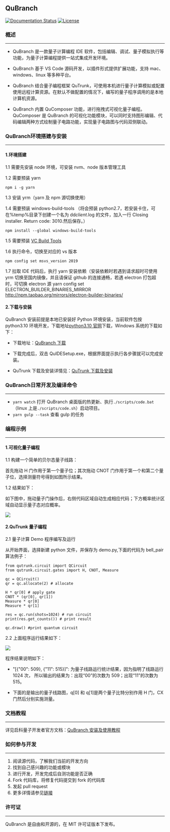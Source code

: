 QuBranch
---

[![Documentation Status](https://img.shields.io/badge/docs-latest-brightgreen.svg)](http://developer.queco.cn/learn/doc/detail?id=12&childrenid=14)
[![License](https://img.shields.io/badge/license-MIT-blue.svg)](LICENSE)

### **概述**
---


- QuBranch 是一款量子计算编程 IDE 软件，包括编辑、调试、量子模拟执行等功能，为量子计算编程提供一站式集成开发环境。
- QuBranch 基于 VS Code 源码开发，以插件形式提供扩展功能，支持 mac、windows、linux 等多种平台。
- QuBranch 结合量子编程框架 QuTrunk，可使用本机进行量子计算模拟或配置使用远程计算资源。在默认不做配置的情况下，编写的量子程序调用的是本地计算机资源。

- QuBranch 内置 QuComposer 功能，进行拖拽式可视化量子编程。QuComposer 是 QuBranch 的可视化功能模块，可以同时支持图形编辑、代码编辑两种方式绘制量子电路功能，实现量子电路图与代码双侧联动。

### **QuBranch环境搭建与安装**
---

#### 1.环境搭建

1.1 需要先安装 node 环境，可安装 nvm、node 版本管理工具

1.2 需要预装 yarn

```
npm i -g yarn
```

1.3 安装 yrm（yarn 及 npm 源切换使用）

1.4 需要预装 windows-build-tools （将会预装 python2.7，若安装卡住，可在%temp%目录下创建一个名为 dd*client*.log 的文件，加入一行 Closing installer. Return code: 3010.然后保存。）

```
npm install --global windows-build-tools
```

1.5 需要预装 [VC Build Tools](https://docs.microsoft.com/zh-cn/visualstudio/releases/2019/history)

1.6 执行命令，切换至对应的 vs 版本

```
npm config set msvs_version 2019
```

1.7 拉取 IDE 代码后，执行 yarn 安装依赖（安装依赖时若遇到请求超时可使用 yrm 切换至国内镜像，并且请保证 github 的连接通畅，若遇 electron 打包超时，可切换 electron 源 yarn config set ELECTRON_BUILDER_BINARIES_MIRROR http://npm.taobao.org/mirrors/electron-builder-binaries/

#### 2.下载与安装

QuBranch 安装前提是本地已安装好 Python 环境安装，当前软件包按 python3.10 环境开发，下载地址[python3.10 官网](https://www.python.org/)下载，Windows 系统的下载如下：

- 下载地址：[QuBranch 下载](http://developer.queco.cn/download/list)

- 下载完成后，双击 QuIDESetup.exe，根据界面提示执行各步骤就可以完成安装。

- QuTrunk 下载及安装详情见：[QuTrunk 下载及安装](http://developer.queco.cn/learn/doc/detail?id=12&childrenid=14)

### **QuBranch日常开发及编译命令**
---

- `yarn watch` 打开 QuBranch 桌面版的热更新、执行`./scripts/code.bat`（linux 上是`./scripts/code.sh`）启动项目。
- `yarn gulp --task` 查看 gulp 的任务

### **编程示例**
---

#### 1.可视化量子编程

1.1 构建一个简单的贝尔态量子线路：

首先拖动 H 门作用于第一个量子位；其次拖动 CNOT 门作用于第一个和第二个量子位，选择测量符号得到如图所示结果。

1.2 结果如下：

如下图中，拖动量子门操作后，右侧代码区域自动生成相应代码；下方概率统计区域自动显示量子态对应概率。

![](http://developer.queco.cn/media/images/QuComposerBeiErDianLu.original.jpg)

#### 2.QuTrunk 量子编程

2.1 量子计算 Demo 程序编写及运行

从开始界面，选择新建 python 文件，并保存为 demo.py,下面的代码为 bell_pair 算法例子：

    from qutrunk.circuit import QCircuit
    from qutrunk.circuit.gates import H, CNOT, Measure

    qc = QCircuit()
    qr = qc.allocate(2) # allocate

    H * qr[0] # apply gate
    CNOT * (qr[0], qr[1])
    Measure * qr[0]
    Measure * qr[1]

    res = qc.run(shots=1024) # run circuit
    print(res.get_counts()) # print result

    qc.draw() #print quantum circuit

2.2 上面程序运行结果如下：

![](http://developer.queco.cn/media/images/demoChengXuYunXingJieGuo.original.jpg)

程序结果说明如下：

- "[{"00": 509}, {"11": 515}]": 为量子线路运行统计结果，因为指明了线路运行 1024 次， 所以输出的结果为：出现“00”的次数为 509；出现“11”的次数为 515。

- 下面的是输出的量子线路图，q[0] 和 q[1]是两个量子比特分别作用 H 门，CX 门然后分别实施测量。

### **文档教程**
---

详见启科量子开发者官方文档：[QuBranch 安装及使用教程](http://developer.queco.cn/learn/doc/detail?id=12&childrenid=14)

### **如何参与开发**
---

1. 阅读源代码，了解我们当前的开发方向
2. 找到自己感兴趣的功能或模块
3. 进行开发，开发完成后自测功能是否正确
4. Fork 代码库，将修复代码提交到 fork 的代码库
5. 发起 pull request
6. 更多详情请参见[链接](./CONTRIBUTING.md)

### **许可证**
---

QuBranch 是自由和开源的，在 MIT 许可证版本下发布。
